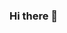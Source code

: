 ### Hi there 👋

<!--
**Liwenhao-Coder/Liwenhao-Coder** is a ✨ _special_ ✨ repository because its `README.md` (this file) appears on your GitHub profile.
![Liwenhao-Coder's github stats](https://github-readme-stats.vercel.app/api?username=anuraghazra&theme=dark&show_icons=true)
